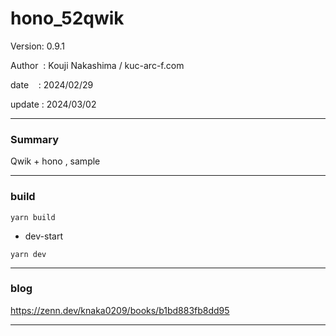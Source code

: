 ﻿# hono_52qwik

 Version: 0.9.1

 Author  : Kouji Nakashima / kuc-arc-f.com

 date    : 2024/02/29

 update  : 2024/03/02 

***
### Summary

Qwik + hono , sample

***
### build

```
yarn build
```

* dev-start
```
yarn dev
```

***

### blog 

https://zenn.dev/knaka0209/books/b1bd883fb8dd95

***

